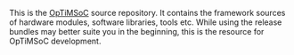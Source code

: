 This is the [OpTiMSoC](http://www.optimsoc.org) source repository. It
contains the framework sources of hardware modules, software
libraries, tools etc. While using the release bundles may better suite
you in the beginning, this is the resource for OpTiMSoC development.
